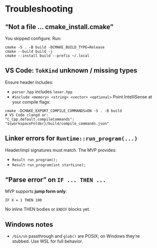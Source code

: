 # Troubleshooting

## “Not a file … cmake_install.cmake”
You skipped configure. Run:
```
cmake -S . -B build -DCMAKE_BUILD_TYPE=Release
cmake --build build -j
cmake --install build --prefix ~/.local
```

## VS Code: `TokKind` unknown / missing types
Ensure header includes:
- `parser.hpp` includes `lexer.hpp`
- `#include <memory> <string> <vector> <optional>`
Point IntelliSense at your compile flags:
```
cmake -DCMAKE_EXPORT_COMPILE_COMMANDS=ON -S . -B build
# VS Code clangd or:
"C_Cpp.default.compileCommands": "${workspaceFolder}/build/compile_commands.json"
```

## Linker errors for `Runtime::run_program(...)`
Header/impl signatures must match. The MVP provides:
- `Result run_program();`
- `Result run_program(int startLine);`

## “Parse error” on `IF ... THEN ...`
MVP supports **jump form only**:
```
IF X = 1 THEN 100
```
No inline THEN bodies or `ENDIF` blocks yet.

## Windows notes
- `/bin/sh` passthrough and `glob()` are POSIX; on Windows they’re stubbed. Use WSL for full behavior.
